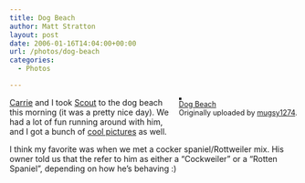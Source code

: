 ```yaml
---
title: Dog Beach
author: Matt Stratton
layout: post
date: 2006-01-16T14:04:00+00:00
url: /photos/dog-beach
categories:
  - Photos

---
```

<div style="float:right;margin-left:10px;margin-bottom:10px;">
  <a title="photo sharing" href="https://www.flickr.com/photos/mugsy/87465483/"><img style="border:solid 2px #000000;" src="https://static.flickr.com/38/87465483_8ed7df23df_m.jpg" alt="" /></a><br /> <span style="font-size:.9em;margin-top:0;"> <a href="https://www.flickr.com/photos/mugsy/87465483/">Dog Beach</a><br /> Originally uploaded by <a href="https://www.flickr.com/people/mugsy/">mugsy1274</a>. </span>
</div>

[Carrie][1] and I took [Scout][2] to the dog beach this morning (it was a pretty nice day). We had a lot of fun running around with him, and I got a bunch of [cool pictures][3] as well.

I think my favorite was when we met a cocker spaniel/Rottweiler mix. His owner told us that the refer to him as either a &#8220;Cockweiler&#8221; or a &#8220;Rotten Spaniel&#8221;, depending on how he&#8217;s behaving :)

 [1]: https://flickr.com/photos/mugsy/tags/carrie/
 [2]: https://flickr.com/photos/mugsy/tags/scout/
 [3]: https://flickr.com/photos/mugsy/tags/dogbeach/